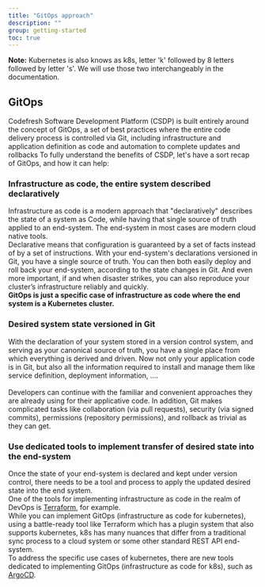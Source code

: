 ```yaml
---
title: "GitOps approach"
description: ""
group: getting-started
toc: true
---
```


<b>Note:</b> Kubernetes is also knows as k8s, letter 'k' followed by 8 letters followed by letter 's'. We will use those two interchangeably in the documentation.
## GitOps

Codefresh Software Development Platform (CSDP) is built entirely around the concept of GitOps, a set of best practices where the entire code delivery process is controlled via Git, including infrastructure and application definition as code and automation to complete updates and rollbacks
To fully understand the benefits of CSDP, let's have a sort recap of GitOps, and how it can help:

### Infrastructure as code, the entire system described declaratively 
  Infrastructure as code is a modern approach that "declaratively" describes the state of a system as Code, while having that single source of truth applied to an end-system. The end-system in most cases are modern cloud native tools. <br>
  Declarative means that configuration is guaranteed by a set of facts instead of by a set of instructions. With your end-system's declarations versioned in Git, you have a single source of truth. You can then both easily deploy and roll back your end-system, according to the state changes in Git. And even more important, if and when disaster strikes, you can also reproduce your cluster’s infrastructure reliably and quickly. <br>
  <b>GitOps is just a specific case of infrastructure as code where the end system is a Kubernetes cluster.</b><br>

### Desired system state versioned in Git
  With the declaration of your system stored in a version control system, and serving as your canonical source of truth, you have a single place from which everything is derived and driven. Now not only your application code is in Git, but also all the information required to install and manage them like service definition, deployment information, ....<br>  
  Developers can continue with the familiar and convenient approaches they are already using for their applicative code. In addition, Git  makes complicated tasks like collaboration (via pull requests), security (via signed commits), permissions (repository permissions), and rollback as trivial as they can get.


### Use dedicated tools to implement transfer of desired state into the end-system
  Once the state of your end-system is declared and kept under version control, there needs to be a tool and process to apply the updated desired state into the end system. <br>
  One of the tools for implementing infrastructure as code in the realm of DevOps is [Terraform](https://www.terraform.io/), for example. <br>
  While you can implement GitOps (infrastructure as code for kubernetes), using a battle-ready tool like Terraform which has a plugin system that also supports kubernetes, k8s has many nuances that differ from  a traditional sync process to a cloud system or some other standard REST API end-system. <br>
  To address the specific use cases of kubernetes, there are new tools dedicated to implementing GitOps (infrastructure as code for k8s), such as [ArgoCD](https://github.com/argoproj/argo-cd).

  
